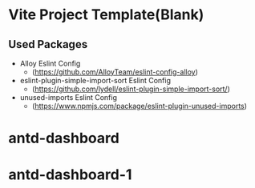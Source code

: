 # Vite Project Template(Blank)

## Used Packages

- Alloy Eslint Config
  - (https://github.com/AlloyTeam/eslint-config-alloy)
- eslint-plugin-simple-import-sort Eslint Config
  - (https://github.com/lydell/eslint-plugin-simple-import-sort/)
- unused-imports Eslint Config
  - (https://www.npmjs.com/package/eslint-plugin-unused-imports)
# antd-dashboard
# antd-dashboard-1

